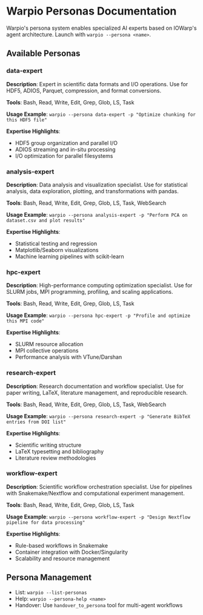 # Warpio Personas Documentation

Warpio's persona system enables specialized AI experts based on IOWarp's agent architecture. Launch with `warpio --persona <name>`.

## Available Personas

### data-expert
**Description**: Expert in scientific data formats and I/O operations. Use for HDF5, ADIOS, Parquet, compression, and format conversions.

**Tools**: Bash, Read, Write, Edit, Grep, Glob, LS, Task

**Usage Example**: `warpio --persona data-expert -p "Optimize chunking for this HDF5 file"`

**Expertise Highlights**:
- HDF5 group organization and parallel I/O
- ADIOS streaming and in-situ processing
- I/O optimization for parallel filesystems

### analysis-expert
**Description**: Data analysis and visualization specialist. Use for statistical analysis, data exploration, plotting, and transformations with pandas.

**Tools**: Bash, Read, Write, Edit, Grep, Glob, LS, Task, WebSearch

**Usage Example**: `warpio --persona analysis-expert -p "Perform PCA on dataset.csv and plot results"`

**Expertise Highlights**:
- Statistical testing and regression
- Matplotlib/Seaborn visualizations
- Machine learning pipelines with scikit-learn

### hpc-expert
**Description**: High-performance computing optimization specialist. Use for SLURM jobs, MPI programming, profiling, and scaling applications.

**Tools**: Bash, Read, Write, Edit, Grep, Glob, LS, Task

**Usage Example**: `warpio --persona hpc-expert -p "Profile and optimize this MPI code"`

**Expertise Highlights**:
- SLURM resource allocation
- MPI collective operations
- Performance analysis with VTune/Darshan

### research-expert
**Description**: Research documentation and workflow specialist. Use for paper writing, LaTeX, literature management, and reproducible research.

**Tools**: Bash, Read, Write, Edit, Grep, Glob, LS, Task, WebSearch

**Usage Example**: `warpio --persona research-expert -p "Generate BibTeX entries from DOI list"`

**Expertise Highlights**:
- Scientific writing structure
- LaTeX typesetting and bibliography
- Literature review methodologies

### workflow-expert
**Description**: Scientific workflow orchestration specialist. Use for pipelines with Snakemake/Nextflow and computational experiment management.

**Tools**: Bash, Read, Write, Edit, Grep, Glob, LS, Task

**Usage Example**: `warpio --persona workflow-expert -p "Design Nextflow pipeline for data processing"`

**Expertise Highlights**:
- Rule-based workflows in Snakemake
- Container integration with Docker/Singularity
- Scalability and resource management

## Persona Management
- List: `warpio --list-personas`
- Help: `warpio --persona-help <name>`
- Handover: Use `handover_to_persona` tool for multi-agent workflows 
